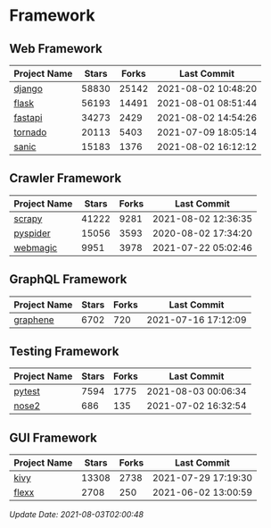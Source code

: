# Framework

## Web Framework
| Project Name | Stars | Forks | Last Commit |
| ------------ | ----- | ----- | ----------- |
| [django](https://github.com/django/django) | 58830 | 25142 | 2021-08-02 10:48:20 |
| [flask](https://github.com/pallets/flask) | 56193 | 14491 | 2021-08-01 08:51:44 |
| [fastapi](https://github.com/tiangolo/fastapi) | 34273 | 2429 | 2021-08-02 14:54:26 |
| [tornado](https://github.com/tornadoweb/tornado) | 20113 | 5403 | 2021-07-09 18:05:14 |
| [sanic](https://github.com/sanic-org/sanic) | 15183 | 1376 | 2021-08-02 16:12:12 |

## Crawler Framework
| Project Name | Stars | Forks | Last Commit |
| ------------ | ----- | ----- | ----------- |
| [scrapy](https://github.com/scrapy/scrapy) | 41222 | 9281 | 2021-08-02 12:36:35 |
| [pyspider](https://github.com/binux/pyspider) | 15056 | 3593 | 2020-08-02 17:34:20 |
| [webmagic](https://github.com/code4craft/webmagic) | 9951 | 3978 | 2021-07-22 05:02:46 |

## GraphQL Framework
| Project Name | Stars | Forks | Last Commit |
| ------------ | ----- | ----- | ----------- |
| [graphene](https://github.com/graphql-python/graphene) | 6702 | 720 | 2021-07-16 17:12:09 |

## Testing Framework
| Project Name | Stars | Forks | Last Commit |
| ------------ | ----- | ----- | ----------- |
| [pytest](https://github.com/pytest-dev/pytest) | 7594 | 1775 | 2021-08-03 00:06:34 |
| [nose2](https://github.com/nose-devs/nose2) | 686 | 135 | 2021-07-02 16:32:54 |

## GUI Framework
| Project Name | Stars | Forks | Last Commit |
| ------------ | ----- | ----- | ----------- |
| [kivy](https://github.com/kivy/kivy) | 13308 | 2738 | 2021-07-29 17:19:30 |
| [flexx](https://github.com/flexxui/flexx) | 2708 | 250 | 2021-06-02 13:00:59 |

*Update Date: 2021-08-03T02:00:48*